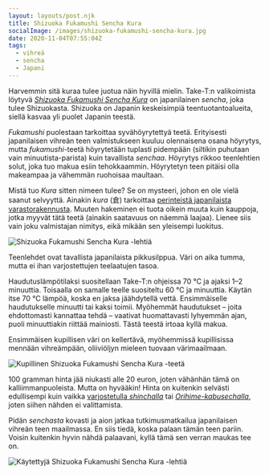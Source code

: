 ```yaml
---
layout: layouts/post.njk
title: Shizuoka Fukamushi Sencha Kura
socialImage: /images/shizuoka-fukamushi-sencha-kura.jpg
date: 2020-11-04T07:55:04Z
tags:
  - vihreä
  - sencha
  - Japani
---
```

Harvemmin sitä kuraa tulee juotua näin hyvillä mielin. Take-T:n valikoimista löytyvä *[Shizuoka Fukamushi Sencha Kura](https://take-t.fi/products/shizuoka-fukamushi-sencha-kura)* on japanilainen *sencha*, joka tulee Shizuokasta. Shizuoka on Japanin keskeisimpiä teentuotantoalueita, siellä kasvaa yli puolet Japanin teestä.

*Fukamushi* puolestaan tarkoittaa syvähöyrytettyä teetä. Erityisesti japanilaisen vihreän teen valmistukseen kuuluu olennaisena osana höyrytys, mutta *fukamushi*-teetä höyrytetään tuplasti pidempään (siltikin puhutaan vain minuutista-parista) kuin tavallista *senchaa*. Höyrytys rikkoo teenlehtien solut, joka tuo makua esiin tehokkaammin. Höyrytetyn teen pitäisi olla makeampaa ja vähemmän ruohoisaa maultaan.

Mistä tuo *Kura* sitten nimeen tulee? Se on mysteeri, johon en ole vielä saanut selvyyttä. Ainakin *kura* (倉) tarkoittaa [perinteistä japanilaista varastorakennusta](https://en.wikipedia.org/wiki/Kura_(storehouse)). Muuten hakeminen ei tuota oikein muuta kuin kauppoja, jotka myyvät tätä teetä (ainakin saatavuus on näemmä laajaa). Lienee siis vain joku valmistajan nimitys, eikä mikään sen yleisempi luokitus.

![Shizuoka Fukamushi Sencha Kura -lehtiä](/images/shizuoka-fukamushi-sencha-kura.jpg)

Teenlehdet ovat tavallista japanilaista pikkusilppua. Väri on aika tumma, mutta ei ihan varjostettujen teelaatujen tasoa.

Haudutuslämpötilaksi suositellaan Take-T:n ohjeissa 70 °C ja ajaksi 1–2 minuuttia. Toisaalla on samalle teelle suositeltu 60 °C ja minuuttia. Käytän itse 70 °C lämpöä, koska en jaksa jäähdytellä vettä. Ensimmäiselle haudutukselle minuutti tai kaksi toimii. Myöhemmät haudutukset – joita ehdottomasti kannattaa tehdä – vaativat huomattavasti lyhyemmän ajan, puoli minuuttiakin riittää mainiosti. Tästä teestä irtoaa kyllä makua.

Ensimmäisen kupillisen väri on kellertävä, myöhemmissä kupillisissa mennään vihreämpään, oliiviöljyn mieleen tuovaan värimaailmaan.

![Kupillinen Shizuoka Fukamushi Sencha Kura -teetä](/images/shizuoka-fukamushi-sencha-kura-kuppi.jpg)

100 gramman hinta jää niukasti alle 20 euron, joten vähänhän tämä on kalliimmanpuoleista. Mutta on hyvääkin! Hinta on kuitenkin selvästi edullisempi kuin vaikka [varjostetulla *shinchalla*](/posts/shincha-kabuse-yabukita-2020/) tai *[Orihime-kabusechalla](/posts/japan-kabusecha-orihime-organic/)*, joten siihen nähden ei valittamista.

Pidän *senchasta* kovasti ja aion jatkaa tutkimusmatkailua japanilaisen vihreän teen maailmassa. En siis tiedä, koska palaan tämän teen pariin. Voisin kuitenkin hyvin nähdä palaavani, kyllä tämä sen verran maukas tee on.

![Käytettyjä Shizuoka Fukamushi Sencha Kura -lehtiä](/images/shizuoka-fukamushi-sencha-kura-lehdet.jpg)